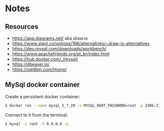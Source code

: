 # Notes

## Resources
- https://app.diagrams.net/ aka draw.io
- https://www.slant.co/options/166/alternatives/~draw-io-alternatives
- https://dev.mysql.com/downloads/workbench/
- https://www.apachefriends.org/pt_br/index.html
- https://hub.docker.com/_/mysql/
- https://dbeaver.io/
- https://sqldbm.com/Home/

## MySql docker container

Create a persistent docker container:

```bash
$ docker run --name mysql_5_7_29 -e MYSQL_ROOT_PASSWORD=root -p 3306:3306 -d mysql:5
```

Connect to it from the terminal:

```bash
$ mysql -u root -h 0.0.0.0 -p
```
